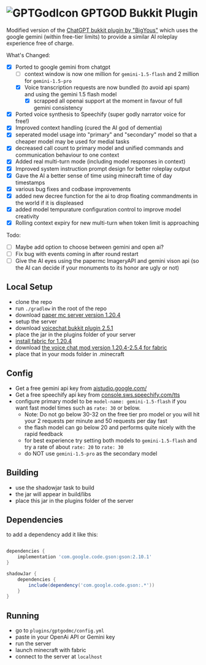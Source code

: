 # ![GPTGodIcon](https://github.com/user-attachments/assets/15ee2068-82d8-419a-9247-17332ec84600) GPTGOD Bukkit Plugin
Modified version of the [ChatGPT bukkit plugin by "BigYous"](https://github.com/YOUSY0US3F/minecraft-gpt-god-plugin) which uses the google gemini (within free-tier limits) to provide a similar AI roleplay experience free of charge.

What's Changed:

- [x] Ported to google gemini from chatgpt
    - [ ] context window is now one million for `gemini-1.5-flash` and 2 million for `gemini-1.5-pro`
    - [x] Voice transcription requests are now bundled (to avoid api spam) and using the gemini 1.5 flash model
      - [x] scrapped all openai support at the moment in favour of full gemini consistency
- [x] Ported voice synthesis to Speechify (super godly narrator voice for free!)
- [x] Improved context handling (cured the AI god of dementia)
- [x] seperated model usage into "primary" and "secondary" model so that a cheaper model may be used for medial tasks
- [x] decreased call count to primary model and unified commands and communication behaviour to one context 
- [x] Added real multi-turn mode (including model responses in context)
- [x] Improved system instruction prompt design for better roleplay output
- [x] Gave the AI a better sense of time using minecraft time of day timestamps
- [x] various bug fixes and codbase improvements
- [x] added new decree function for the ai to drop floating commandments in the world if it is displeased
- [x] added model tempurature configuration control to improve model creativity
- [x] Rolling context expiry for new multi-turn when token limit is approaching

Todo:

- [ ] Maybe add option to choose between gemini and open ai?
- [ ] Fix bug with events coming in after round restart
- [ ] Give the AI eyes using the papermc ImageryAPI and gemini vison api (so the AI can decide if your monuments to its honor are ugly or not)

## Local Setup

- clone the repo
- run `./gradlew` in the root of the repo
- download [paper mc server version 1.20.4](https://papermc.io/downloads/paper)
- setup the server
- download [voicechat bukkit plugin 2.5.1](https://modrinth.com/plugin/simple-voice-chat/version/bukkit-2.5.1)
- place the jar in the plugins folder of your server
- [install fabric for 1.20.4](https://fabricmc.net/use/installer/)
- download [the voice chat mod version 1.20.4-2.5.4 for fabric](https://modrinth.com/plugin/simple-voice-chat/version/fabric-1.20.4-2.5.4)
- place that in your mods folder in .minecraft

## Config
- Get a free gemini api key from [aistudio.google.com/](https://aistudio.google.com/)
- Get a free speechify api key from [console.sws.speechify.com/tts](https://console.sws.speechify.com/tts)
- configure primary model to be `model-name: gemini-1.5-flash` if you want fast model times such as `rate: 30` or below.
    - Note: Do not go below 30-32 on the free tier pro model or you will hit your 2 requests per minute and 50 requests per day fast
    - the flash model can go below 20 and performs quite nicely with the rapid feedback
    - for best experience try setting both models to `gemini-1.5-flash` and try a rate of about `rate: 20` to `rate: 30`
    - do NOT use `gemini-1.5-pro` as the secondary model

## Building

- use the shadowjar task to build
- the jar will appear in build/libs
- place this jar in the plugins folder of the server

## Dependencies

to add a dependency add it like this:

``` Groovy

dependencies {
    implementation 'com.google.code.gson:gson:2.10.1'
}

shadowJar {
    dependencies {
        include(dependency('com.google.code.gson:.*'))
    }
}

```

## Running

- go to `plugins/gptgodmc/config.yml`
- paste in your OpenAi API or Gemini key
- run the server
- launch minecraft with fabric
- connect to the server at `localhost`
